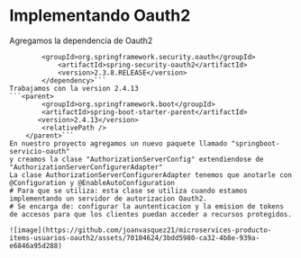 # Implementando Oauth2
Agregamos la dependencia de Oauth2
```<dependency>
		<groupId>org.springframework.security.oauth</groupId>
			<artifactId>spring-security-oauth2</artifactId>
			<version>2.3.8.RELEASE</version>
		</dependency>```
Trabajamos con la version 2.4.13
```<parent>
		<groupId>org.springframework.boot</groupId>
		<artifactId>spring-boot-starter-parent</artifactId>
       <version>2.4.13</version>
		<relativePath /> 
	</parent>```
En nuestro proyecto agregamos un nuevo paquete llamado "springboot-servicio-oauth"
y creamos la clase "AuthorizationServerConfig" extendiendose de "AuthorizationServerConfigurerAdapter"
La clase AuthorizationServerConfigurerAdapter tenemos que anotarle con  @Configuration y @EnableAutoConfiguration
# Para que se utiliza: esta clase se utiliza cuando estamos implementando un servidor de autorizacion Oauth2.
# Se encarga de: configurar la auntenticacion y la emision de tokens de accesos para que los clientes puedan acceder a recursos protegidos.

![image](https://github.com/joanvasquez21/microservices-producto-items-usuarios-oauth2/assets/70104624/3bdd5980-ca32-4b8e-939a-e6846a95d288)

